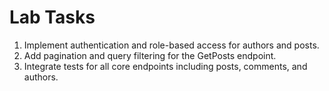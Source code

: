# Lab Tasks

1. Implement authentication and role-based access for authors and posts.
2. Add pagination and query filtering for the GetPosts endpoint.
3. Integrate tests for all core endpoints including posts, comments, and authors.
